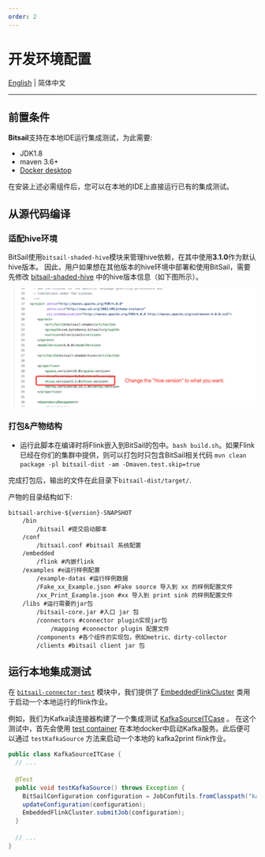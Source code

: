 ```yaml
---
order: 2
---
```


# 开发环境配置

[English](../../../en/documents/start/env_setup.md) | 简体中文

-----

## 前置条件

**Bitsail**支持在本地IDE运行集成测试，为此需要:

- JDK1.8
- maven 3.6+
- [Docker desktop](https://www.docker.com/products/docker-desktop/)

在安装上述必需组件后，您可以在本地的IDE上直接运行已有的集成测试。

## 从源代码编译

### 适配hive环境

BitSail使用`bitsail-shaded-hive`模块来管理hive依赖，在其中使用**3.1.0**作为默认hive版本。
因此，用户如果想在其他版本的hive环境中部署和使用BitSail，需要先修改 [bitsail-shaded-hive](https://github.com/bytedance/bitsail/blob/master/bitsail-shade/bitsail-shaded-hive/pom.xml) 中的hive版本信息（如下图所示）。

![](../../../images/change-hive-version.png)

### 打包&产物结构

- 运行此脚本在编译时将Flink嵌入到BitSail的包中。`bash build.sh`。如果Flink已经在你们的集群中提供，则可以打包时只包含BitSail相关代码 `mvn clean package -pl bitsail-dist -am -Dmaven.test.skip=true`

完成打包后，输出的文件在此目录下`bitsail-dist/target/`.

产物的目录结构如下:

``` simple
bitsail-archive-${version}-SNAPSHOT    
    /bin  
        /bitsail #提交启动脚本
    /conf
        /bitsail.conf #bitsail 系统配置
    /embedded
        /flink #内嵌flink
    /examples #e运行样例配置
        /example-datas #运行样例数据
        /Fake_xx_Example.json #Fake source 导入到 xx 的样例配置文件
        /xx_Print_Example.json #xx 导入到 print sink 的样例配置文件
    /libs #运行需要的jar包
        /bitsail-core.jar #入口 jar 包
        /connectors #connector plugin实现jar包
            /mapping #connector plugin 配置文件
        /components #各个组件的实现包，例如metric、dirty-collector
        /clients #bitsail client jar 包
```

## 运行本地集成测试

在 [`bitsail-connector-test`](https://github.com/bytedance/bitsail/tree/master/bitsail-test/bitsail-connector-test) 模块中，我们提供了 [EmbeddedFlinkCluster](https://github.com/bytedance/bitsail/blob/master/bitsail-test/bitsail-connector-test/src/main/java/com/bytedance/bitsail/test/connector/test/EmbeddedFlinkCluster.java) 类用于启动一个本地运行的flink作业。

例如，我们为Kafka读连接器构建了一个集成测试 [KafkaSourceITCase](https://github.com/bytedance/bitsail/blob/master/bitsail-connectors/bitsail-connectors-legacy/bitsail-connector-kafka/src/test/java/com/bytedance/bitsail/connector/legacy/kafka/source/KafkaSourceITCase.java) 。
在这个测试中，首先会使用 [test container](https://www.testcontainers.org/modules/kafka/) 在本地docker中启动Kafka服务。此后便可以通过 `testKafkaSource` 方法来启动一个本地的 kafka2print flink作业。

```java
public class KafkaSourceITCase {
  // ...

  @Test
  public void testKafkaSource() throws Exception {
    BitSailConfiguration configuration = JobConfUtils.fromClasspath("kafka_to_print.json");
    updateConfiguration(configuration);
    EmbeddedFlinkCluster.submitJob(configuration);
  }
  
  // ...
}
```
